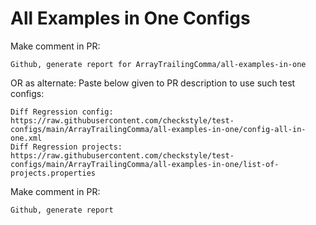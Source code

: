 # All Examples in One Configs
Make comment in PR:
```
Github, generate report for ArrayTrailingComma/all-examples-in-one
```
OR as alternate:
Paste below given to PR description to use such test configs:
```
Diff Regression config: https://raw.githubusercontent.com/checkstyle/test-configs/main/ArrayTrailingComma/all-examples-in-one/config-all-in-one.xml
Diff Regression projects: https://raw.githubusercontent.com/checkstyle/test-configs/main/ArrayTrailingComma/all-examples-in-one/list-of-projects.properties
```
Make comment in PR:
```
Github, generate report
```
